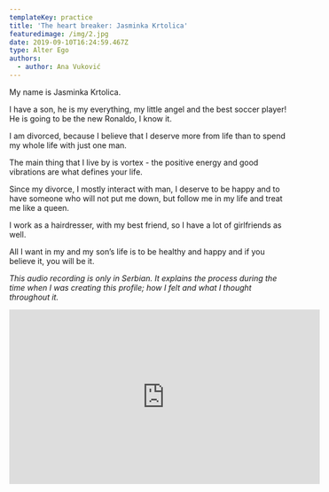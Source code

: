 ```yaml
---
templateKey: practice
title: 'The heart breaker: Jasminka Krtolica'
featuredimage: /img/2.jpg
date: 2019-09-10T16:24:59.467Z
type: Alter Ego​
authors:
  - author: Ana Vuković
---
```

My name is Jasminka Krtolica.

I have a son, he is my everything, my little angel and the best soccer player! He is going to be the new Ronaldo, I know it.

I am divorced, because I believe that I deserve more from life than to spend my whole life with just one man.

The main thing that I live by is vortex - the positive energy and good vibrations are what defines your life.

Since my divorce, I mostly interact with man, I deserve to be happy and to have someone who will not put me down, but follow me in my life and treat me like a queen.

I work as a hairdresser, with my best friend, so I have a lot of girlfriends as well.

All I want in my and my son’s life is to be healthy and happy and if you believe it, you will be it.

_This audio recording is only in Serbian. It explains the process during the time when I was creating this profile; how I felt and what I thought throughout it._

<iframe width="560" height="315" src="https://www.youtube.com/embed/ozwCOwZmagE" frameborder="0" allow="accelerometer; autoplay; encrypted-media; gyroscope; picture-in-picture" allowfullscreen></iframe>
